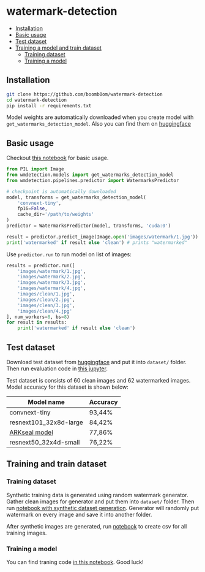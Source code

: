 # watermark-detection

- [Installation](#installation)
- [Basic usage](#basic-usage)
- [Test dataset](#test-dataset)
- [Training a model and train dataset](#training-and-train-dataset)
  - [Training dataset](#training-dataset)
  - [Training a model](#training-a-model)

## Installation

```bash
git clone https://github.com/boomb0om/watermark-detection
cd watermark-detection
pip install -r requirements.txt
```

Model weights are automatically downloaded when you create model with `get_watermarks_detection_model`.
Also you can find them on [huggingface](https://huggingface.co/boomb0om/watermark-detectors)

## Basic usage

Checkout [this notebook](https://github.com/boomb0om/watermark-detection/blob/main/jupyters/run_model.ipynb) for basic usage.

```python
from PIL import Image
from wmdetection.models import get_watermarks_detection_model
from wmdetection.pipelines.predictor import WatermarksPredictor

# checkpoint is automatically downloaded
model, transforms = get_watermarks_detection_model(
    'convnext-tiny', 
    fp16=False, 
    cache_dir='/path/to/weights'
)
predictor = WatermarksPredictor(model, transforms, 'cuda:0')

result = predictor.predict_image(Image.open('images/watermark/1.jpg'))
print('watermarked' if result else 'clean') # prints "watermarked"
```

Use `predictor.run` to run model on list of images:

```python
results = predictor.run([
    'images/watermark/1.jpg',
    'images/watermark/2.jpg',
    'images/watermark/3.jpg',
    'images/watermark/4.jpg',
    'images/clean/1.jpg',
    'images/clean/2.jpg',
    'images/clean/3.jpg',
    'images/clean/4.jpg'
], num_workers=8, bs=8)
for result in results:
    print('watermarked' if result else 'clean')
```

## Test dataset

Download test dataset from [huggingface](https://huggingface.co/datasets/boomb0om/watermarks-validation) and put it into `dataset/` folder. Then run evaluation code in [this jupyter](https://github.com/boomb0om/watermark-detection/blob/main/jupyters/evaluate_model.ipynb).

Test dataset is consists of 60 clean images and 62 watermarked images. Model accuracy for this dataset is shown below:

| **Model name** | **Accuracy** |
|---|---|
| convnext-tiny | 93,44% |
| resnext101_32x8d-large | 84,42% |
| [ARKseal model](https://github.com/ARKseal/watermark-detection) | 77,86% |
| resnext50_32x4d-small | 76,22% |

## Training and train dataset

### Training dataset

Synthetic training data is generated using random watermark generator. Gather clean images for generator and put them into `dataset/` folder. Then run [notebook with synthetic dataset generation](https://github.com/boomb0om/watermark-detection/blob/main/jupyters/generate_dataset.ipynb). Generator will randomly put watermark on every image and save it into another folder.

After synthetic images are generated, run [notebook](https://github.com/boomb0om/watermark-detection/blob/main/dataset/create_train_csv.ipynb) to create csv for all training images.

### Training a model

You can find traning code [in this notebook](https://github.com/boomb0om/watermark-detection/blob/main/jupyters/train.ipynb). Good luck!
